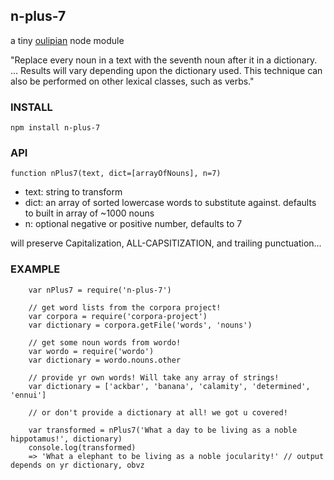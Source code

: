 n-plus-7
----------------

a tiny [oulipian](http://en.wikipedia.org/wiki/Oulipo) node module

"Replace every noun in a text with the seventh noun after it in a dictionary. ... Results will vary depending upon the dictionary used. This technique can also be performed on other lexical classes, such as verbs."


### INSTALL

`npm install n-plus-7`

### API


`function nPlus7(text, dict=[arrayOfNouns], n=7)`

- text: string to transform
- dict: an array of sorted lowercase words to substitute against. defaults to built in array of ~1000 nouns
- n: optional negative or positive number, defaults to 7

will preserve Capitalization, ALL-CAPSITIZATION, and trailing punctuation...


### EXAMPLE

```
    var nPlus7 = require('n-plus-7')

    // get word lists from the corpora project!
    var corpora = require('corpora-project')
    var dictionary = corpora.getFile('words', 'nouns')

    // get some noun words from wordo!
    var wordo = require('wordo')
    var dictionary = wordo.nouns.other

    // provide yr own words! Will take any array of strings!
    var dictionary = ['ackbar', 'banana', 'calamity', 'determined', 'ennui']

    // or don't provide a dictionary at all! we got u covered!

    var transformed = nPlus7('What a day to be living as a noble hippotamus!', dictionary)
    console.log(transformed)
    => 'What a elephant to be living as a noble jocularity!' // output depends on yr dictionary, obvz
```

